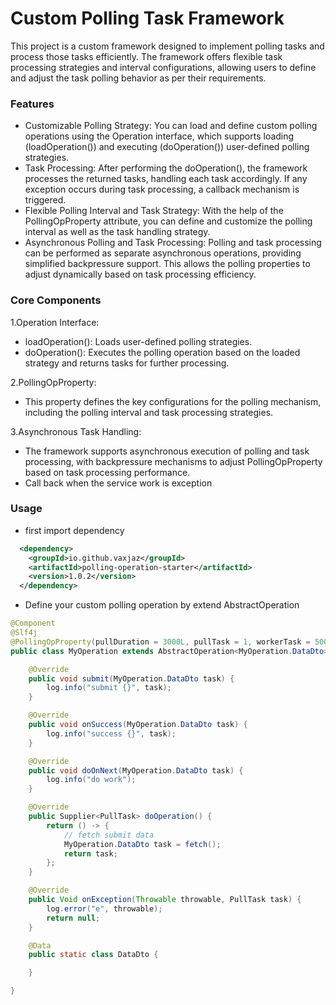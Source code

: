 # Custom Polling Task Framework
This project is a custom framework designed to implement polling tasks and process those tasks efficiently. The framework offers flexible task processing strategies and interval configurations, allowing users to define and adjust the task polling behavior as per their requirements.

### Features
* Customizable Polling Strategy: You can load and define custom polling operations using the Operation interface, which supports loading (loadOperation()) and executing (doOperation()) user-defined polling strategies.
* Task Processing: After performing the doOperation(), the framework processes the returned tasks, handling each task accordingly. If any exception occurs during task processing, a callback mechanism is triggered.
* Flexible Polling Interval and Task Strategy: With the help of the PollingOpProperty attribute, you can define and customize the polling interval as well as the task handling strategy.
* Asynchronous Polling and Task Processing: Polling and task processing can be performed as separate asynchronous operations, providing simplified backpressure support. This allows the polling properties to adjust dynamically based on task processing efficiency.
### Core Components
1.Operation Interface:

* loadOperation(): Loads user-defined polling strategies.
* doOperation(): Executes the polling operation based on the loaded strategy and returns tasks for further processing.

2.PollingOpProperty:
* This property defines the key configurations for the polling mechanism, including the polling interval and task processing strategies.

3.Asynchronous Task Handling:
* The framework supports asynchronous execution of polling and task processing, with backpressure mechanisms to adjust PollingOpProperty based on task processing performance.
* Call back when the service work is exception

### Usage
* first import dependency
```xml
  <dependency>
    <groupId>io.github.vaxjaz</groupId>
    <artifactId>polling-operation-starter</artifactId>
    <version>1.0.2</version>
  </dependency>
```
* Define your custom polling operation by extend AbstractOperation
```java
@Component
@Slf4j
@PollingOpProperty(pullDuration = 3000L, pullTask = 1, workerTask = 500, strategy = PollingStrategyEnum.FIXED_THEN_IMMEDIATELY)
public class MyOperation extends AbstractOperation<MyOperation.DataDto> {

    @Override
    public void submit(MyOperation.DataDto task) {
        log.info("submit {}", task);
    }

    @Override
    public void onSuccess(MyOperation.DataDto task) {
        log.info("success {}", task);
    }

    @Override
    public void doOnNext(MyOperation.DataDto task) {
        log.info("do work");
    }

    @Override
    public Supplier<PullTask> doOperation() {
        return () -> {
            // fetch submit data
            MyOperation.DataDto task = fetch(); 
            return task;
        };
    }

    @Override
    public Void onException(Throwable throwable, PullTask task) {
        log.error("e", throwable);
        return null;
    }

    @Data
    public static class DataDto {

    }

}

```
